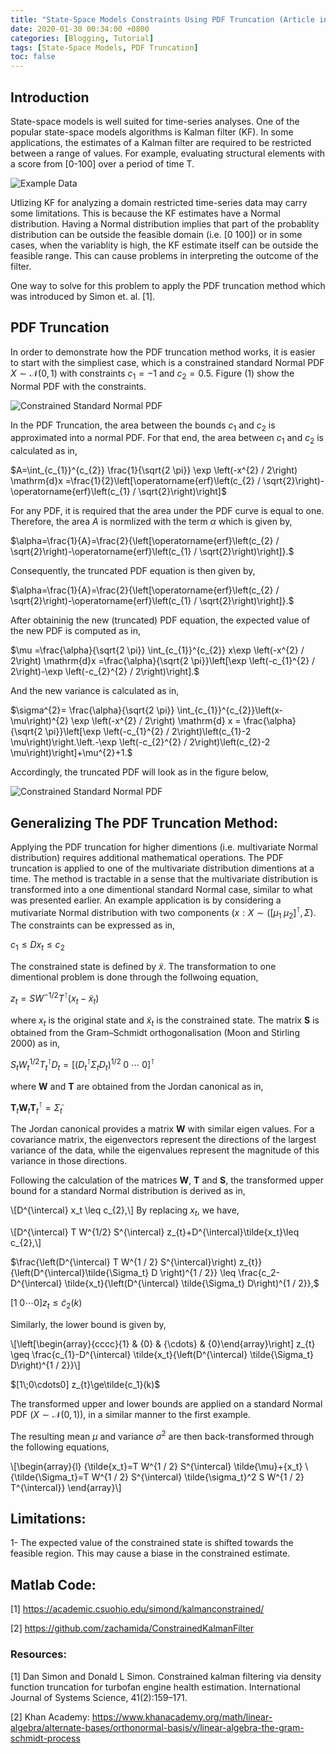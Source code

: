 ```yaml
---
title: "State-Space Models Constraints Using PDF Truncation (Article in Development)"
date: 2020-01-30 00:34:00 +0800
categories: [Blogging, Tutorial]
tags: [State-Space Models, PDF Truncation]
toc: false
---
```

## Introduction
State-space models is well suited for time-series analyses. One of the popular state-space models algorithms is Kalman filter (KF). In some applications, the estimates of a Kalman filter are required to be restricted between a range of values. For example, evaluating structural elements with a score from [0-100] over a period of time T.

![Example Data](https://zachamida.github.io/assets/img/posts/post1/ExampleData.png)

Utlizing KF for analyzing a domain restricted time-series data may carry some limitations. This is because the KF  estimates have a Normal distribution. Having a Normal distribution implies that part of the probablity distribution can be outside the feasible domain (i.e. [0 100]) or in some cases, when the variablity is high, the KF estimate itself can be outside the feasible range. This can cause problems in interpreting the outcome of the filter.

One way to solve for this problem to apply the PDF truncation method which was introduced by Simon et. al. [1].

## PDF Truncation
In order to demonstrate how the PDF truncation method works, it is easier to start with the simpliest case, which is a constrained standard Normal PDF $X\sim\mathcal{N}(0,1)$ with constraints $c_1=-1$ and $c_2=0.5$. Figure (1) show the Normal PDF with the constraints.

![Constrained Standard Normal PDF](https://zachamida.github.io/assets/img/posts/post1/ConstNorm.png)

In the PDF Truncation, the area between the bounds $c_1$
and $c_2$ is approximated into a normal PDF. For that end, the area between $c_1$ and $c_2$ is calculated as in,

$A=\int_{c_{1}}^{c_{2}} \frac{1}{\sqrt{2 \pi}} \exp \left(-x^{2} / 2\right) \mathrm{d}x =\frac{1}{2}\left[\operatorname{erf}\left(c_{2} / \sqrt{2}\right)-\operatorname{erf}\left(c_{1} / \sqrt{2}\right)\right]$

For any PDF, it is required that the area under the PDF curve is equal to one. Therefore, the area $A$ is normlized with the term $\alpha$ which is given by,

$\alpha=\frac{1}{A}=\frac{2}{\left[\operatorname{erf}\left(c_{2} / \sqrt{2}\right)-\operatorname{erf}\left(c_{1} / \sqrt{2}\right)\right]}.$

Consequently, the truncated PDF equation is then given by,

$\alpha=\frac{1}{A}=\frac{2}{\left[\operatorname{erf}\left(c_{2} / \sqrt{2}\right)-\operatorname{erf}\left(c_{1} / \sqrt{2}\right)\right]}.$

After obtaininig the new (truncated) PDF equation, the expected value of the new PDF is computed as in,

$\mu =\frac{\alpha}{\sqrt{2 \pi}} \int_{c_{1}}^{c_{2}} x\exp \left(-x^{2} / 2\right) \mathrm{d}x =\frac{\alpha}{\sqrt{2 \pi}}\left[\exp \left(-c_{1}^{2} / 2\right)-\exp \left(-c_{2}^{2} / 2\right)\right].$

And the new variance is calculated as in,

$\sigma^{2}= \frac{\alpha}{\sqrt{2 \pi}} \int_{c_{1}}^{c_{2}}\left(x-\mu\right)^{2} \exp \left(-x^{2} / 2\right) \mathrm{d} x = \frac{\alpha}{\sqrt{2 \pi}}\left[\exp \left(-c_{1}^{2} / 2\right)\left(c_{1}-2 \mu\right)\right.\left.-\exp \left(-c_{2}^{2} / 2\right)\left(c_{2}-2 \mu\right)\right]+\mu^{2}+1.$

Accordingly, the truncated PDF will look as in the figure below,

![Constrained Standard Normal PDF](https://zachamida.github.io/assets/img/posts/post1/TruncNorm.png)

## Generalizing The PDF Truncation Method:
Applying the PDF truncation for higher dimentions (i.e. multivariate Normal distribution) requires additional mathematical operations. The PDF truncation is applied to one of the multivariate distribution dimentions at a time. The method is tractable in a sense that the multivariate distribution is transformed into a one dimentional standard Normal case, similar to what was presented earlier. An example application is by considering a mutivariate Normal distribution with two components ($x:X\sim([\mu_1\; \mu_2]^\intercal,\Sigma)$. The constraints can be expressed as in,

$c_{1} \leq D x_t \leq c_{2}$

The constrained state is defined by $\tilde{x}$. The transformation to one dimentional problem is done through the follwoing equation,

$z_{t}=S W^{-1/2} T^{\intercal}(x_{t}-\tilde{x}_{t})$

where $x_{t}$ is the original state and $\tilde{x}_{t}$ is the constrained state. The matrix $\mathbf{S}$ is obtained from the Gram–Schmidt orthogonalisation (Moon and Stirling 2000) as in,

$S_{t} W_{t}^{1/2} T_{t}^{\intercal} D_{t}=[(D_{t}^{\intercal}\Sigma_{t}D_{t})^{1/2}\; 0\;\cdots\; 0]^{\intercal}$

where $\mathbf{W}$ and $\mathbf{T}$ are obtained from the Jordan canonical as in,

$\mathbf{T}_{t}\mathbf{W}_{t}\mathbf{T}_{t}^{\intercal}=\tilde{\Sigma}_{t}$

The Jordan canonical provides a matrix $\mathbf{W}$ with similar eigen values. For a covariance matrix, the eigenvectors represent the directions of the largest variance of the data, while the eigenvalues represent the magnitude of this variance in those directions.

Following the calculation of the matrices $\mathbf{W}$, $\mathbf{T}$
 and $\mathbf{S}$, the transformed upper bound for a standard Normal distribution is derived as in,

\\[D^{\intercal} x_t \leq c_{2},\\]
By replacing $x_t$, we have,

\\[D^{\intercal} T W^{1/2} S^{\intercal} z_{t}+D^{\intercal}\tilde{x_t}\leq c_{2},\\]

$\frac{\left(D^{\intercal} T W^{1 / 2} S^{\intercal}\right) z_{t}}{\left(D^{\intercal}\tilde{\Sigma_t} D \right)^{1 / 2}} \leq \frac{c_2-D^{\intercal} \tilde{x_t}{\left(D^{\intercal} \tilde{\Sigma_t} D\right)^{1 / 2}},$

$[1\; 0 \cdots 0] z_{t}  \leq \tilde{c}_{2}(k)$

Similarly, the lower bound is given by,

\\[\left[\begin{array}{cccc}{1} & {0} & {\cdots} & {0}\end{array}\right] z_{t} \geq \frac{c_{1}-D^{\intercal} \tilde{x_t}{\left(D^{\intercal} \tilde{\Sigma_t} D\right)^{1 / 2}}\\]

$[1\;0\cdots0] z_{t}\ge\tilde{c_1}(k)$

The transformed upper and lower bounds are applied on a standard Normal PDF ($X\sim\mathcal{N}(0,1)$), in a similar manner to the first example.

The resulting mean $\mu$ and variance $\sigma^2$ are then back-transformed through the following equations,

\\[\begin{array}{l} {\tilde{x_t}=T W^{1 / 2} S^{\intercal} \tilde{\mu}+{x_t} \\ {\tilde{\Sigma_t}=T W^{1 / 2} S^{\intercal} \tilde{\sigma_t}^2 S W^{1 / 2} T^{\intercal}} \end{array}\\]

## Limitations:
1- The expected value of the constrained state is shifted towards the feasible region. This may cause a biase in the constrained estimate.

## Matlab Code:
[1] https://academic.csuohio.edu/simond/kalmanconstrained/

[2] https://github.com/zachamida/ConstrainedKalmanFilter

### Resources:

[1] Dan Simon and Donald L Simon. Constrained kalman filtering via density function truncation for turbofan engine health estimation. International Journal of Systems Science, 41(2):159–171.

[2] Khan Academy: https://www.khanacademy.org/math/linear-algebra/alternate-bases/orthonormal-basis/v/linear-algebra-the-gram-schmidt-process


